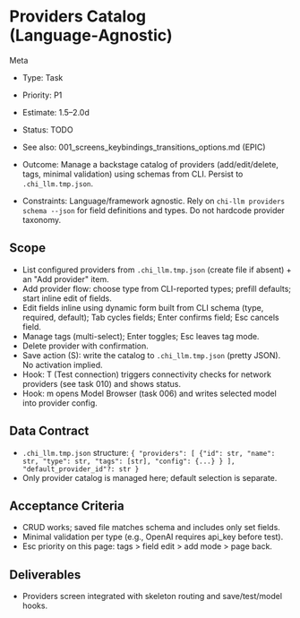 # Providers Catalog (Language‑Agnostic)

Meta
- Type: Task
- Priority: P1
- Estimate: 1.5–2.0d
- Status: TODO
- See also: 001_screens_keybindings_transitions_options.md (EPIC)

- Outcome: Manage a backstage catalog of providers (add/edit/delete, tags, minimal validation) using schemas from CLI. Persist to `.chi_llm.tmp.json`.
- Constraints: Language/framework agnostic. Rely on `chi-llm providers schema --json` for field definitions and types. Do not hardcode provider taxonomy.

## Scope
- List configured providers from `.chi_llm.tmp.json` (create file if absent) + an "Add provider" item.
- Add provider flow: choose type from CLI-reported types; prefill defaults; start inline edit of fields.
- Edit fields inline using dynamic form built from CLI schema (type, required, default); Tab cycles fields; Enter confirms field; Esc cancels field.
- Manage tags (multi-select); Enter toggles; Esc leaves tag mode.
- Delete provider with confirmation.
- Save action (S): write the catalog to `.chi_llm.tmp.json` (pretty JSON). No activation implied.
- Hook: T (Test connection) triggers connectivity checks for network providers (see task 010) and shows status.
- Hook: m opens Model Browser (task 006) and writes selected model into provider config.

## Data Contract
- `.chi_llm.tmp.json` structure: `{ "providers": [ {"id": str, "name": str, "type": str, "tags": [str], "config": {...} } ], "default_provider_id"?: str }`
- Only provider catalog is managed here; default selection is separate.

## Acceptance Criteria
- CRUD works; saved file matches schema and includes only set fields.
- Minimal validation per type (e.g., OpenAI requires api_key before test).
- Esc priority on this page: tags > field edit > add mode > page back.

## Deliverables
- Providers screen integrated with skeleton routing and save/test/model hooks.
